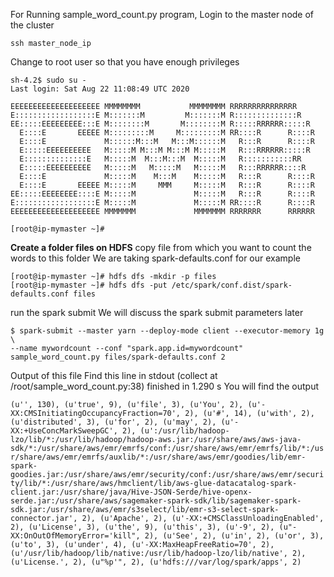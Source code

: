For Running sample_word_count.py program, Login to the master node of the cluster

~~~~
ssh master_node_ip
~~~~
Change to root user so that you have enough privileges
~~~~
sh-4.2$ sudo su -
Last login: Sat Aug 22 11:08:49 UTC 2020

EEEEEEEEEEEEEEEEEEEE MMMMMMMM           MMMMMMMM RRRRRRRRRRRRRRR
E::::::::::::::::::E M:::::::M         M:::::::M R::::::::::::::R
EE:::::EEEEEEEEE:::E M::::::::M       M::::::::M R:::::RRRRRR:::::R
  E::::E       EEEEE M:::::::::M     M:::::::::M RR::::R      R::::R
  E::::E             M::::::M:::M   M:::M::::::M   R:::R      R::::R
  E:::::EEEEEEEEEE   M:::::M M:::M M:::M M:::::M   R:::RRRRRR:::::R
  E::::::::::::::E   M:::::M  M:::M:::M  M:::::M   R:::::::::::RR
  E:::::EEEEEEEEEE   M:::::M   M:::::M   M:::::M   R:::RRRRRR::::R
  E::::E             M:::::M    M:::M    M:::::M   R:::R      R::::R
  E::::E       EEEEE M:::::M     MMM     M:::::M   R:::R      R::::R
EE:::::EEEEEEEE::::E M:::::M             M:::::M   R:::R      R::::R
E::::::::::::::::::E M:::::M             M:::::M RR::::R      R::::R
EEEEEEEEEEEEEEEEEEEE MMMMMMM             MMMMMMM RRRRRRR      RRRRRR

[root@ip-mymaster ~]#
~~~~

**Create a folder files on HDFS** 
copy file from which you want to count the words to this folder
We are taking spark-defaults.conf for our example

~~~~
[root@ip-mymaster ~]# hdfs dfs -mkdir -p files
[root@ip-mymaster ~]# hdfs dfs -put /etc/spark/conf.dist/spark-defaults.conf files
~~~~

run the spark submit 
We will discuss the spark submit parameters later
~~~~
$ spark-submit --master yarn --deploy-mode client --executor-memory 1g \
--name mywordcount --conf "spark.app.id=mywordcount" sample_word_count.py files/spark-defaults.conf 2
~~~~

Output of this file
 Find this line in stdout (collect at /root/sample_word_count.py:38) finished in 1.290 s
 You will find the output

`(u'', 130), (u'true', 9), (u'file', 3), (u'You', 2), (u'-XX:CMSInitiatingOccupancyFraction=70', 2), (u'#', 14), (u'with', 2), (u'distributed', 3), (u'for', 2), (u'may', 2), (u'-XX:+UseConcMarkSweepGC', 2), (u':/usr/lib/hadoop-lzo/lib/*:/usr/lib/hadoop/hadoop-aws.jar:/usr/share/aws/aws-java-sdk/*:/usr/share/aws/emr/emrfs/conf:/usr/share/aws/emr/emrfs/lib/*:/usr/share/aws/emr/emrfs/auxlib/*:/usr/share/aws/emr/goodies/lib/emr-spark-goodies.jar:/usr/share/aws/emr/security/conf:/usr/share/aws/emr/security/lib/*:/usr/share/aws/hmclient/lib/aws-glue-datacatalog-spark-client.jar:/usr/share/java/Hive-JSON-Serde/hive-openx-serde.jar:/usr/share/aws/sagemaker-spark-sdk/lib/sagemaker-spark-sdk.jar:/usr/share/aws/emr/s3select/lib/emr-s3-select-spark-connector.jar', 2), (u'Apache', 2), (u'-XX:+CMSClassUnloadingEnabled', 2), (u'License', 3), (u'the', 9), (u'this', 3), (u'-9', 2), (u"-XX:OnOutOfMemoryError='kill", 2), (u'See', 2), (u'in', 2), (u'or', 3), (u'to', 3), (u'under', 4), (u'-XX:MaxHeapFreeRatio=70', 2), (u'/usr/lib/hadoop/lib/native:/usr/lib/hadoop-lzo/lib/native', 2), (u'License.', 2), (u"%p'", 2), (u'hdfs:///var/log/spark/apps', 2)`
